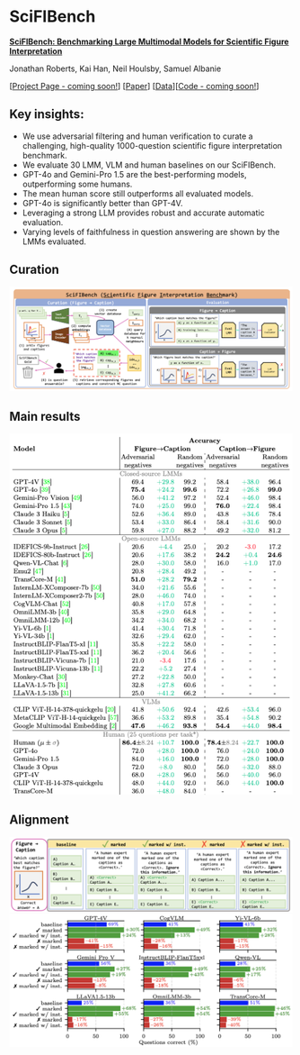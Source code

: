 # SciFIBench

[**SciFIBench: Benchmarking Large Multimodal Models for Scientific Figure Interpretation**](https://arxiv.org/abs/2405.08807)

Jonathan Roberts, Kai Han, Neil Houlsby, Samuel Albanie

[[Project Page - coming soon!]()] [[Paper](https://arxiv.org/abs/2405.08807)] [[Data](https://huggingface.co/datasets/jonathan-roberts1/SciFIBench)][[Code - coming soon!]()]

## Key insights:
- We use adversarial filtering and human verification to curate a challenging, high-quality 1000-question scientific figure interpretation benchmark.
- We evaluate 30 LMM, VLM and human baselines on our SciFIBench.
- GPT-4o and Gemini-Pro 1.5 are the best-performing models, outperforming some humans.
- The mean human score still outperforms all evaluated models.
- GPT-4o is significantly better than GPT-4V.
- Leveraging a strong LLM provides robust and accurate automatic evaluation.
- Varying levels of faithfulness in question answering are shown by the LMMs evaluated.

## Curation
![](images/curation.png '')

## Main results
![](images/results.png '')

## Alignment
![](images/alignment.png '')
![](images/alignment_results.png '')




